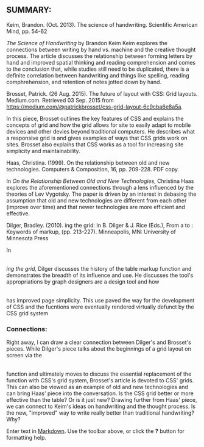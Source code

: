 ## SUMMARY: 
Keim, Brandon. (Oct. 2013). The science of handwriting. Scientific American Mind, pp. 54-62

_The Science of Handwriting_ by Brandon Keim
Keim explores the connections between writing by hand vs. machine and the creative thought process. The article discusses the relationship between forming letters by hand and improved spatial thinking and reading comprehension and comes to the conclusion that, while studies still need to be duplicated, there is a definite correlation between handwriting and things like spelling, reading comphrehension, and retention of notes jotted down by hand. 

Brosset, Patrick. (26 Aug. 2015). The future of layout with CSS: Grid layouts. Medium.com. Retrieved 03 Sep. 2015 from https://medium.com/@patrickbrosset/css-grid-layout-6c9cba6e8a5a.

In this piece, Brosset outlines the key features of CSS and explains the concepts of grid and how the grid allows for site to easily adapt to mobile devices and other devies beyond traditional computers. He describes what  a responsive grid is and gives examples of ways that CSS grids work on sites. Brosset also explains that CSS works as a tool for increasing site simplicity and maintainability.

Haas, Christina. (1999). On the relationship between old and new technologies. Computers & Composition, 16, pp. 209-228. PDF copy.

In _On the Relationship Between Old and New Technologies_, Christina Haas explores the aforementioned connections through a lens influenced by the theories of Lev Vygotsky. The paper is driven by an interest in debasing the assumption that old and new technologies are different from each other (improve over time) and that newer technologies are more efficient and effective.

Dilger, Bradley. (2010). <table>ing the grid: In B. Dilger & J. Rice (Eds.), From a to <a>: Keywords of markup, (pp. 213-227). Minneapolis, MN: University of Minnesota Press

In _<table>ing the grid,_ Dilger discusses the history of the table markup function and demonstrates the breadth of its influence and use. He discusses the tool's appropriations by graph designers are a design tool and how <table> has improved page simplicity. This use paved the way for the development of CSS and the fucntions were eventually rendered virtually defunct by the CSS grid system

### Connections:
 Right away, I can draw a clear connection between Dilger's and Brosset's pieces. While Dilger's piece talks about the beginnings of a grid layout on screen via the <table> function and ultimately moves to discuss the essential replacement of the function with CSS's grid system, Brosset's article is devoted to CSS' grids. This can also be viewed as an example of old and new technologies and can bring Haas' piece into the conversation. Is the CSS grid better or more effective than the table? Or is it just new? Drawing further from Haas' piece, we can connect to Keim's ideas on handwriting and the thought process. Is the new, "improved" way to write really better than traditional handwriting? Why?



Enter text in [Markdown](http://daringfireball.net/projects/markdown/). Use the toolbar above, or click the **?** button for formatting help.
